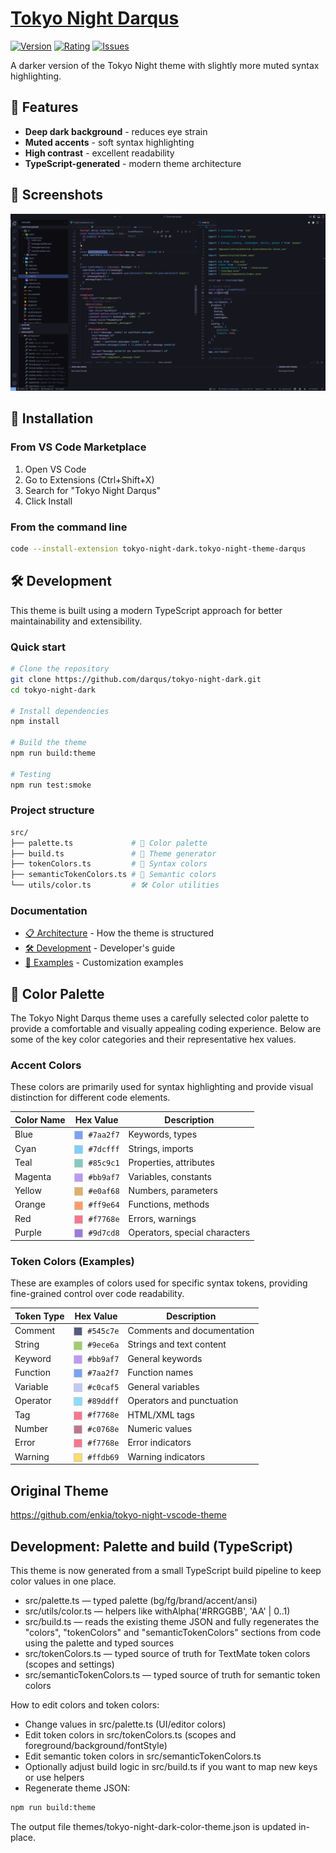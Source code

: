 # [Tokyo Night Darqus](https://marketplace.visualstudio.com/items?itemName=tokyo-night-dark.tokyo-night-theme-darqus)

[![Version](https://img.shields.io/visual-studio-marketplace/v/tokyo-night-dark.tokyo-night-theme-darqus.svg)](https://marketplace.visualstudio.com/items?itemName=tokyo-night-dark.tokyo-night-theme-darqus)
[![Rating](https://img.shields.io/visual-studio-marketplace/r/tokyo-night-dark.tokyo-night-theme-darqus.svg)](https://marketplace.visualstudio.com/items?itemName=tokyo-night-dark.tokyo-night-theme-darqus&ssr=false#review-details)
[![Issues](https://img.shields.io/github/issues/darqus/tokyo-night-dark)](https://github.com/darqus/tokyo-night-dark/issues)

A darker version of the Tokyo Night theme with slightly more muted syntax highlighting.

## 🎨 Features

- **Deep dark background** - reduces eye strain
- **Muted accents** - soft syntax highlighting
- **High contrast** - excellent readability
- **TypeScript-generated** - modern theme architecture

## 📸 Screenshots

![Screenshot - Tokyo Night Darqus](https://github.com/darqus/tokyo-night-dark/blob/main/static/ss_tokyo_night_dark.png?raw=true)

## 🚀 Installation

### From VS Code Marketplace

1. Open VS Code
2. Go to Extensions (Ctrl+Shift+X)
3. Search for "Tokyo Night Darqus"
4. Click Install

### From the command line

```bash
code --install-extension tokyo-night-dark.tokyo-night-theme-darqus
```

## 🛠️ Development

This theme is built using a modern TypeScript approach for better maintainability and extensibility.

### Quick start

```bash
# Clone the repository
git clone https://github.com/darqus/tokyo-night-dark.git
cd tokyo-night-dark

# Install dependencies
npm install

# Build the theme
npm run build:theme

# Testing
npm run test:smoke
```

### Project structure

```bash
src/
├── palette.ts             # 🎨 Color palette
├── build.ts               # 🔧 Theme generator
├── tokenColors.ts         # 🌈 Syntax colors
├── semanticTokenColors.ts # 🎯 Semantic colors
└── utils/color.ts         # 🛠️ Color utilities
```

### Documentation

- [📋 Architecture](./ARCHITECTURE.md) - How the theme is structured
- [🛠️ Development](./DEVELOPMENT.md) - Developer's guide
- [🎨 Examples](./EXAMPLES.md) - Customization examples

## 🎨 Color Palette

The Tokyo Night Darqus theme uses a carefully selected color palette to provide a comfortable and visually appealing coding experience. Below are some of the key color categories and their representative hex values.

### Accent Colors

These colors are primarily used for syntax highlighting and provide visual distinction for different code elements.

| Color Name | Hex Value | Description |
|---|---|---|
| Blue | <span style="background-color: #7aa2f7; display: inline-block; width: 12px; height: 12px; border: 1px solid #ccc; vertical-align: middle; margin-right: 5px;"></span> `#7aa2f7` | Keywords, types |
| Cyan | <span style="background-color: #7dcfff; display: inline-block; width: 12px; height: 12px; border: 1px solid #ccc; vertical-align: middle; margin-right: 5px;"></span> `#7dcfff` | Strings, imports |
| Teal | <span style="background-color: #85c9c1; display: inline-block; width: 12px; height: 12px; border: 1px solid #ccc; vertical-align: middle; margin-right: 5px;"></span> `#85c9c1` | Properties, attributes |
| Magenta | <span style="background-color: #bb9af7; display: inline-block; width: 12px; height: 12px; border: 1px solid #ccc; vertical-align: middle; margin-right: 5px;"></span> `#bb9af7` | Variables, constants |
| Yellow | <span style="background-color: #e0af68; display: inline-block; width: 12px; height: 12px; border: 1px solid #ccc; vertical-align: middle; margin-right: 5px;"></span> `#e0af68` | Numbers, parameters |
| Orange | <span style="background-color: #ff9e64; display: inline-block; width: 12px; height: 12px; border: 1px solid #ccc; vertical-align: middle; margin-right: 5px;"></span> `#ff9e64` | Functions, methods |
| Red | <span style="background-color: #f7768e; display: inline-block; width: 12px; height: 12px; border: 1px solid #ccc; vertical-align: middle; margin-right: 5px;"></span> `#f7768e` | Errors, warnings |
| Purple | <span style="background-color: #9d7cd8; display: inline-block; width: 12px; height: 12px; border: 1px solid #ccc; vertical-align: middle; margin-right: 5px;"></span> `#9d7cd8` | Operators, special characters |

### Token Colors (Examples)

These are examples of colors used for specific syntax tokens, providing fine-grained control over code readability.

| Token Type | Hex Value | Description |
|---|---|---|
| Comment | <span style="background-color: #545c7e; display: inline-block; width: 12px; height: 12px; border: 1px solid #ccc; vertical-align: middle; margin-right: 5px;"></span> `#545c7e` | Comments and documentation |
| String | <span style="background-color: #9ece6a; display: inline-block; width: 12px; height: 12px; border: 1px solid #ccc; vertical-align: middle; margin-right: 5px;"></span> `#9ece6a` | Strings and text content |
| Keyword | <span style="background-color: #bb9af7; display: inline-block; width: 12px; height: 12px; border: 1px solid #ccc; vertical-align: middle; margin-right: 5px;"></span> `#bb9af7` | General keywords |
| Function | <span style="background-color: #7aa2f7; display: inline-block; width: 12px; height: 12px; border: 1px solid #ccc; vertical-align: middle; margin-right: 5px;"></span> `#7aa2f7` | Function names |
| Variable | <span style="background-color: #c0caf5; display: inline-block; width: 12px; height: 12px; border: 1px solid #ccc; vertical-align: middle; margin-right: 5px;"></span> `#c0caf5` | General variables |
| Operator | <span style="background-color: #89ddff; display: inline-block; width: 12px; height: 12px; border: 1px solid #ccc; vertical-align: middle; margin-right: 5px;"></span> `#89ddff` | Operators and punctuation |
| Tag | <span style="background-color: #f7768e; display: inline-block; width: 12px; height: 12px; border: 1px solid #ccc; vertical-align: middle; margin-right: 5px;"></span> `#f7768e` | HTML/XML tags |
| Number | <span style="background-color: #c0768e; display: inline-block; width: 12px; height: 12px; border: 1px solid #ccc; vertical-align: middle; margin-right: 5px;"></span> `#c0768e` | Numeric values |
| Error | <span style="background-color: #f7768e; display: inline-block; width: 12px; height: 12px; border: 1px solid #ccc; vertical-align: middle; margin-right: 5px;"></span> `#f7768e` | Error indicators |
| Warning | <span style="background-color: #ffdb69; display: inline-block; width: 12px; height: 12px; border: 1px solid #ccc; vertical-align: middle; margin-right: 5px;"></span> `#ffdb69` | Warning indicators |

## Original Theme

<https://github.com/enkia/tokyo-night-vscode-theme>

## Development: Palette and build (TypeScript)

This theme is now generated from a small TypeScript build pipeline to keep color values in one place.

- src/palette.ts — typed palette (bg/fg/brand/accent/ansi)
- src/utils/color.ts — helpers like withAlpha('#RRGGBB', 'AA' | 0..1)
- src/build.ts — reads the existing theme JSON and fully regenerates the "colors", "tokenColors" and "semanticTokenColors" sections from code using the palette and typed sources
- src/tokenColors.ts — typed source of truth for TextMate token colors (scopes and settings)
- src/semanticTokenColors.ts — typed source of truth for semantic token colors

How to edit colors and token colors:

- Change values in src/palette.ts (UI/editor colors)
- Edit token colors in src/tokenColors.ts (scopes and foreground/background/fontStyle)
- Edit semantic token colors in src/semanticTokenColors.ts
- Optionally adjust build logic in src/build.ts if you want to map new keys or use helpers
- Regenerate theme JSON:

```bash
npm run build:theme
```

The output file themes/tokyo-night-dark-color-theme.json is updated in-place.
